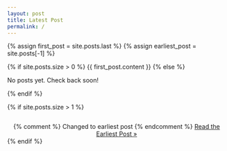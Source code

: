 ```yaml
---
layout: post
title: Latest Post
permalink: /
---
```


{% assign first_post = site.posts.last %}
{% assign earliest_post = site.posts[-1] %}
<div class="home">
  {% if site.posts.size > 0 %}
    {{ first_post.content }}
  {% else %}
    <p>No posts yet. Check back soon!</p>
  {% endif %}

  {% if site.posts.size > 1 %}
    <div style="margin-top: 2em; text-align: center;">{% comment %} Changed to earliest post {% endcomment %}
      <a href="{{ earliest_post.url | relative_url }}" class="button">Read the Earliest Post &raquo;</a>
    </div>
  {% endif %}
</div>
